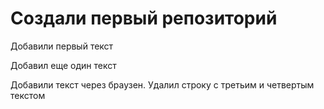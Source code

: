 # Создали первый репозиторий

Добавили первый текст

Добавил еще один текст

Добавили текст через браузен. Удалил строку с третьим и четвертым текстом


